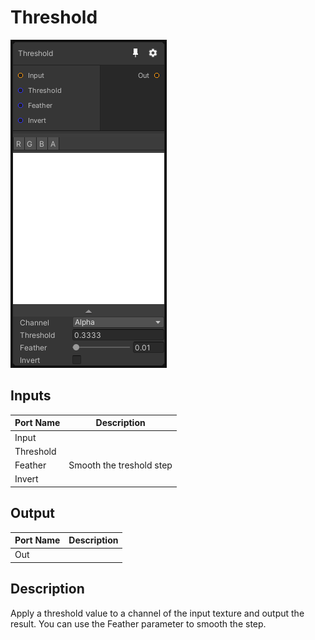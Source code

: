 # Threshold
![Mixture.ThresholdNode](../../images/Mixture.ThresholdNode.png)
## Inputs
Port Name | Description
--- | ---
Input | 
Threshold | 
Feather | Smooth the treshold step
Invert | 

## Output
Port Name | Description
--- | ---
Out | 

## Description
Apply a threshold value to a channel of the input texture and output the result. You can use the Feather parameter to smooth the step.

